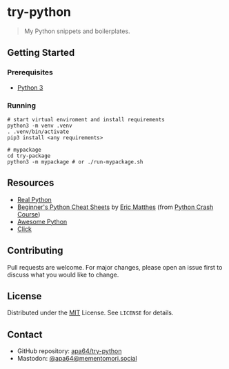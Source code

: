 # try-python

> My Python snippets and boilerplates.

## Getting Started

### Prerequisites

- [Python 3](https://www.python.org/downloads/)

### Running

```shell
# start virtual enviroment and install requirements
python3 -m venv .venv
. .venv/bin/activate
pip3 install <any requirements>

# mypackage
cd try-package
python3 -m mypackage # or ./run-mypackage.sh
```

## Resources

- [Real Python](https://realpython.com/)
- [Beginner's Python Cheat Sheets](https://leanpub.com/beginners-python-cheat-sheets/) by [Eric Matthes](https://github.com/ehmatthes) (from [Python Crash Course](https://ehmatthes.github.io/pcc/cheatsheets/README.html))
- [Awesome Python](https://github.com/vinta/awesome-python)
- [Click](https://click.palletsprojects.com/)

## Contributing

Pull requests are welcome. For major changes, please open an issue first to discuss what you would like to change.

## License

Distributed under the [MIT](https://choosealicense.com/licenses/mit/) License. See `LICENSE` for details.

## Contact

- GitHub repository: [apa64/try-python](https://github.com/apa64/try-python)
- Mastodon: [@apa64@mementomori.social](https://mementomori.social/@apa64)
